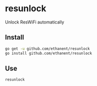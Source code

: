 # resunlock
Unlock ResWiFi automatically

## Install

```sh
go get -u github.com/ethanent/resunlock
go install github.com/ethanent/resunlock
```

## Use

```sh
resunlock
```
